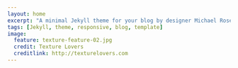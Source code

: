 ```yaml
---
layout: home
excerpt: "A minimal Jekyll theme for your blog by designer Michael Rose."
tags: [Jekyll, theme, responsive, blog, template]
image:
  feature: texture-feature-02.jpg
  credit: Texture Lovers
  creditlink: http://texturelovers.com
---
```

